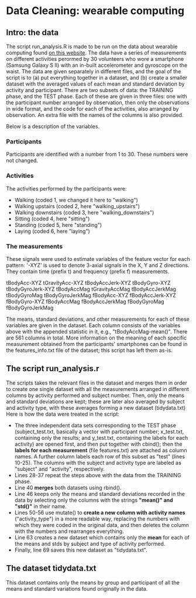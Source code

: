 # Data Cleaning: wearable computing

## Intro: the data

The script run_analysis.R is made to be run on the data about wearable computing found [on this website](https://archive.ics.uci.edu/dataset/240/human+activity+recognition+using+smartphones).
The data have a series of measurements on different activities perormed by 30 volunteers who wore a smartphone (Samsung Galaxy S II) with an in-built accelerometer and gyroscope on the waist.
The data are given separately in different files, and the goal of the script is to (a) put everything together in a dataset, and (b) create a smaller dataset with the averaged values of each mean and standard deviation by activity and participant. 
There are two subsets of data: the TRAINING phase, and the TEST phase. Each of these are given in three files: one with the participant number arranged by observation, then only the observations in wide format, and the code for each of the activities, also arranged by observation. An extra file with the names of the columns is also provided.

Below is a description of the variables.

### Participants

Participants are identified with a number from 1 to 30. These numbers were not changed.

### Activities

The activities performed by the participants were:
- Walking (coded 1, we changed it here to "walking")
- Walking upstairs (coded 2, here "walking_upstairs")
- Walking downstairs (coded 3, here "walking_downstairs")
- Sitting (coded 4, here "sitting")
- Standing (coded 5, here "standing")
- Laying (coded 6, here "laying")



### The measurements 

These signals were used to estimate variables of the feature vector for each pattern:  '-XYZ' is used to denote 3-axial signals in the X, Y and Z directions. They contain time (prefix t) and frequency (prefix f) measurements.

tBodyAcc-XYZ
tGravityAcc-XYZ
tBodyAccJerk-XYZ
tBodyGyro-XYZ
tBodyGyroJerk-XYZ
tBodyAccMag
tGravityAccMag
tBodyAccJerkMag
tBodyGyroMag
tBodyGyroJerkMag
fBodyAcc-XYZ
fBodyAccJerk-XYZ
fBodyGyro-XYZ
fBodyAccMag
fBodyAccJerkMag
fBodyGyroMag
fBodyGyroJerkMag

The means, standard deviations, and other measurements for each of these variables are given in the dataset. Each column consists of the variables above with the appended statistic in it, e.g., "tBodyAccMag-mean()". There are 561 columns in total. More information on the meaning of each specific measurement obtained from the participants' smartphones can be found in the features_info.txt file of the dataset; this script has left them as-is.

## The script run_analysis.r

The scripts takes the relevant files in the dataset and merges them in order to create one single dataset with all the measurements arranged in different columns by activity performed and subject number. Then, only the means and standard deviations are kept; these are later also averaged by subject and activity type, with these averages forming a new dataset (tidydata.txt)
Here is how the data were treated in the script:

- The three independent data sets corresponding to the TEST phase (subject_test.txt, basically a vector with participant number; x_test.txt, containing only the results; and y_test.txt, containing the labels for each activity) are opened first, and then put together with cbind(); then the **labels for each measurement** (file features.txt) are attached as column names. A further column labels each row of this subset as "test" (lines 10-25). The columns with the subject and activity type are labeled as "subject" and "activity", respectively.
- Lines 28-37 repeat the steps above with the data from the TRAINING phase.
- Line 40 **merges** both datasets using rbind().
- Line 46 keeps only the means and standard deviations recorded in the data by selecting only the columns with the strings **"mean()" and "std()"** in their name.
- Lines 50-56 use mutate() to **create a new column with activity names** ("activity_type") in a more readable way, replacing the numbers with which they were coded in the original data, and then deletes the column with the numbers and rearranges everything.
- Line 63 creates a new dataset which contains only the **mean** for each of the means and stds by subject and type of activity performed.
- Finally, line 69 saves this new dataset as "tidydata.txt".

## The dataset tidydata.txt

This dataset contains only the means by group and participant of all the means and standard variations found originally in the data.
